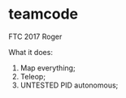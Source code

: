 # teamcode
FTC 2017 Roger

What it does: 
1. Map everything;
2. Teleop;
3. UNTESTED PID autonomous;
